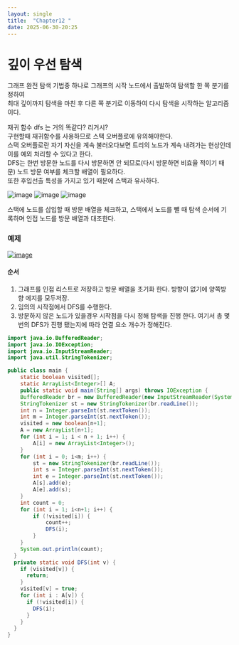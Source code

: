 ```yaml
---
layout: single
title:  "Chapter12 "
date: 2025-06-30-20:25 
---
```


# 깊이 우선 탐색

그래프 완전 탐색 기법중 하나로 그래프의 시작 노드에서 출발하여 탐색할 한 쪽 분기를 정하여  
최대 깊이까지 탐색을 마친 후 다른 쪽 분기로 이동하여 다시 탐색을 시작하는 알고리즘이다.  

재귀 함수 dfs 는 거의 똑같다? 리거시?  
구현할때 재귀함수를 사용하므로 스택 오버플로에 유의해야한다.  
스택 오버플로란 자기 자신을 계속 불러오다보면 트리의 노드가 계속 내려가는 현상인데 이를 예외 처리할 수 있다고 한다.  
DFS는 한번 방문한 노드를 다시 방문하면 안 되므로(다시 방문하면 비효율 적이기 때문) 노드 방문 여부를 체크할 배열이 필요하다.  
또한 후입선출 특성을 가지고 있기 때문에 스택과 유사하다.  

![image](https://github.com/user-attachments/assets/1d3a27bb-90a5-4e12-8ed6-3bd268fda882)
![image](https://github.com/user-attachments/assets/c27fb9bd-8856-4b75-b4a6-68f6bd376d8d)
![image](https://github.com/user-attachments/assets/0415a780-fc8e-46b1-b534-5704c5fa4c43)

스택에 노드를 삽입할 때 방문 배열을 체크하고, 스택에서 노드를 뺄 때 탐색 순서에 기록하며 인접 노드를 방문 배열과 대조한다.

### 예제  

[![image](https://github.com/user-attachments/assets/20582aa8-c62c-4e43-aae8-7e7a11effaf5)](https://www.acmicpc.net/problem/11724)

#### 순서  
1. 그래프를 인접 리스트로 저장하고 방문 배열을 초기화 한다. 방향이 없기에 양쪽방향 에지를 모두저장.
2. 임의의 시작점에서 DFS를 수행한다.
3. 방문하지 않은 노드가 있을경우 시작점을 다시 정해 탐색을 진행 한다. 여기서 총 몇번의 DFS가 진행 됐는지에 따라 연결 요소 개수가 정해진다.

```JAVA
import java.io.BufferedReader;
import java.io.IOException;
import java.io.InputStreamReader;
import java.util.StringTokenizer;

public class main {
    static boolean visited[];
    static ArrayList<Integer>[] A;
    public static void main(String[] args) throws IOException {
    BufferedReader br = new BufferedReader(new InputStreamReader(System.in));
    StringTokenizer st = new StringTokenizer(br.readLine());
    int n = Integer.parseInt(st.nextToken());
    int m = Integer.parseInt(st.nextToken());
    visited = new boolean[n+1];
    A = new ArrayList[n+1];
    for (int i = 1; i < n + 1; i++) {
        A[i] = new ArrayList<Integer>();
    }
    for (int i = 0; i<m; i++) {
        st = new StringTokenizer(br.readLine());
        int s = Integer.parseInt(st.nextToken());
        int e = Integer.parseInt(st.nextToken());
        A[s].add(e);
        A[e].add(s);
    }
    int count = 0;
    for (int i = 1; i<n+1; i++) {
        if (!visited[i]) { 
            count++;
            DFS(i);
        }
    }
    System.out.println(count);
  }
  private static void DFS(int v) {
    if (visited[v]) {
      return;
    }
    visited[v] = true;
    for (int i : A[v]) {
      if (!visited[i]) {
        DFS(i);
      }
    }
  }
}
```









